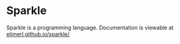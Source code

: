 # Sparkle

Sparkle is a programming language.
Documentation is viewable at [elimerl.github.io/sparkle/](https://elimerl.github.io/sparkle/).
